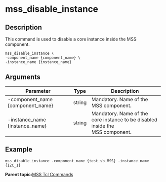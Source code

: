 # mss\_disable\_instance

## Description

This command is used to disable a core instance inside the MSS component.

```
mss_disable_instance \
-component_name {component_name} \
-instance_name {instance_name}
```

## Arguments

|Parameter|Type|Description|
|---------|----|-----------|
|-component\_name \{component\_name\}|string|Mandatory. Name of the MSS component.|
|-instance\_name \{instance\_name\}|string|Mandatory. Name of the core instance to be disabled inside the<br /> MSS component.|

## Example

```
mss_disable_instance -component_name {test_sb_MSS} -instance_name {I2C_1}
```

**Parent topic:**[MSS Tcl Commands](GUID-5D50ABEC-E4A6-4880-B7B2-D5AFC655143F.md)

